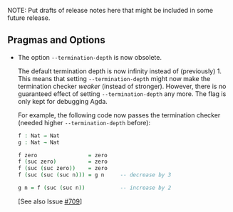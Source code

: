 NOTE: Put drafts of release notes here that might be included in some
future release.

Pragmas and Options
-------------------

* The option `--termination-depth` is now obsolete.

  The default termination depth is now infinity instead of
  (previously) 1.  This means that setting `--termination-depth` might
  now make the termination checker *weaker* (instead of stronger).
  However, there is no guaranteed effect of setting
  `--termination-depth` any more.  The flag is only kept for debugging
  Agda.

  For example, the following code now passes the termination checker
  (needed higher `--termination-depth` before):

  ```agda
  f : Nat → Nat
  g : Nat → Nat

  f zero                = zero
  f (suc zero)          = zero
  f (suc (suc zero))    = zero
  f (suc (suc (suc n))) = g n     -- decrease by 3

  g n = f (suc (suc n))           -- increase by 2
  ```

  [See also Issue [#709](https://github.com/agda/agda/issues/709)]
